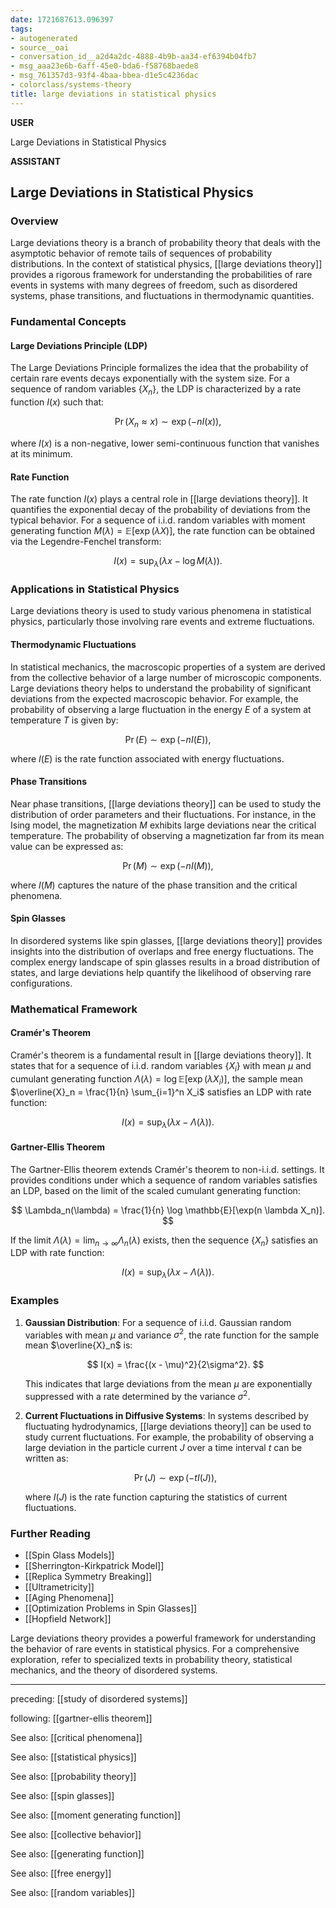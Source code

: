 ```yaml
---
date: 1721687613.096397
tags:
- autogenerated
- source__oai
- conversation_id__a2d4a2dc-4888-4b9b-aa34-ef6394b04fb7
- msg_aaa23e6b-6aff-45e0-bda6-f58768baede8
- msg_761357d3-93f4-4baa-bbea-d1e5c4236dac
- colorclass/systems-theory
title: large deviations in statistical physics
---
```


**USER**

Large Deviations in Statistical Physics


**ASSISTANT**

## Large Deviations in Statistical Physics

### Overview

Large deviations theory is a branch of probability theory that deals with the asymptotic behavior of remote tails of sequences of probability distributions. In the context of statistical physics, [[large deviations theory]] provides a rigorous framework for understanding the probabilities of rare events in systems with many degrees of freedom, such as disordered systems, phase transitions, and fluctuations in thermodynamic quantities.

### Fundamental Concepts

#### Large Deviations Principle (LDP)

The Large Deviations Principle formalizes the idea that the probability of certain rare events decays exponentially with the system size. For a sequence of random variables $\{X_n\}$, the LDP is characterized by a rate function $I(x)$ such that:

$$
\Pr(X_n \approx x) \sim \exp(-n I(x)),
$$

where $I(x)$ is a non-negative, lower semi-continuous function that vanishes at its minimum.

#### Rate Function

The rate function $I(x)$ plays a central role in [[large deviations theory]]. It quantifies the exponential decay of the probability of deviations from the typical behavior. For a sequence of i.i.d. random variables with moment generating function $M(\lambda) = \mathbb{E}[\exp(\lambda X)]$, the rate function can be obtained via the Legendre-Fenchel transform:

$$
I(x) = \sup_{\lambda} \left( \lambda x - \log M(\lambda) \right).
$$

### Applications in Statistical Physics

Large deviations theory is used to study various phenomena in statistical physics, particularly those involving rare events and extreme fluctuations.

#### Thermodynamic Fluctuations

In statistical mechanics, the macroscopic properties of a system are derived from the collective behavior of a large number of microscopic components. Large deviations theory helps to understand the probability of significant deviations from the expected macroscopic behavior. For example, the probability of observing a large fluctuation in the energy $E$ of a system at temperature $T$ is given by:

$$
\Pr(E) \sim \exp(-n I(E)),
$$

where $I(E)$ is the rate function associated with energy fluctuations.

#### Phase Transitions

Near phase transitions, [[large deviations theory]] can be used to study the distribution of order parameters and their fluctuations. For instance, in the Ising model, the magnetization $M$ exhibits large deviations near the critical temperature. The probability of observing a magnetization far from its mean value can be expressed as:

$$
\Pr(M) \sim \exp(-n I(M)),
$$

where $I(M)$ captures the nature of the phase transition and the critical phenomena.

#### Spin Glasses

In disordered systems like spin glasses, [[large deviations theory]] provides insights into the distribution of overlaps and free energy fluctuations. The complex energy landscape of spin glasses results in a broad distribution of states, and large deviations help quantify the likelihood of observing rare configurations.

### Mathematical Framework

#### Cramér's Theorem

Cramér's theorem is a fundamental result in [[large deviations theory]]. It states that for a sequence of i.i.d. random variables $\{X_i\}$ with mean $\mu$ and cumulant generating function $\Lambda(\lambda) = \log \mathbb{E}[\exp(\lambda X_i)]$, the sample mean $\overline{X}_n = \frac{1}{n} \sum_{i=1}^n X_i$ satisfies an LDP with rate function:

$$
I(x) = \sup_{\lambda} (\lambda x - \Lambda(\lambda)).
$$

#### Gartner-Ellis Theorem

The Gartner-Ellis theorem extends Cramér's theorem to non-i.i.d. settings. It provides conditions under which a sequence of random variables satisfies an LDP, based on the limit of the scaled cumulant generating function:

$$
\Lambda_n(\lambda) = \frac{1}{n} \log \mathbb{E}[\exp(n \lambda X_n)].
$$

If the limit $\Lambda(\lambda) = \lim_{n \to \infty} \Lambda_n(\lambda)$ exists, then the sequence $\{X_n\}$ satisfies an LDP with rate function:

$$
I(x) = \sup_{\lambda} (\lambda x - \Lambda(\lambda)).
$$

### Examples

1. **Gaussian Distribution**: For a sequence of i.i.d. Gaussian random variables with mean $\mu$ and variance $\sigma^2$, the rate function for the sample mean $\overline{X}_n$ is:

    $$
    I(x) = \frac{(x - \mu)^2}{2\sigma^2}.
    $$

    This indicates that large deviations from the mean $\mu$ are exponentially suppressed with a rate determined by the variance $\sigma^2$.

2. **Current Fluctuations in Diffusive Systems**: In systems described by fluctuating hydrodynamics, [[large deviations theory]] can be used to study current fluctuations. For example, the probability of observing a large deviation in the particle current $J$ over a time interval $t$ can be written as:

    $$
    \Pr(J) \sim \exp(-t I(J)),
    $$

    where $I(J)$ is the rate function capturing the statistics of current fluctuations.

### Further Reading

- [[Spin Glass Models]]
- [[Sherrington-Kirkpatrick Model]]
- [[Replica Symmetry Breaking]]
- [[Ultrametricity]]
- [[Aging Phenomena]]
- [[Optimization Problems in Spin Glasses]]
- [[Hopfield Network]]

Large deviations theory provides a powerful framework for understanding the behavior of rare events in statistical physics. For a comprehensive exploration, refer to specialized texts in probability theory, statistical mechanics, and the theory of disordered systems.


---

preceding: [[study of disordered systems]]  


following: [[gartner-ellis theorem]]

See also: [[critical phenomena]]


See also: [[statistical physics]]


See also: [[probability theory]]


See also: [[spin glasses]]


See also: [[moment generating function]]


See also: [[collective behavior]]


See also: [[generating function]]


See also: [[free energy]]


See also: [[random variables]]